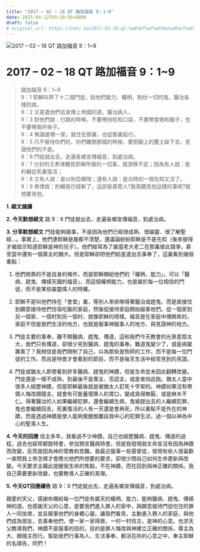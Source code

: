```yaml
---
title: "2017 – 02 – 18 QT 路加福音 9：1~9"
date: 2025-04-12T03:19:56+0800
draft: false
# original_url: https://cmtc.tw/2017-02-18-qt-%e8%b7%af%e5%8a%a0%e7%a6%8f%e9%9f%b3-9%ef%bc%9a19
---
```


![2017 – 02 – 18 QT 路加福音 9：1\~9](/images/qt.jpg   "2017 – 02 – 18 QT 路加福音 9：1\~9")

# 2017 – 02 – 18 QT 路加福音 9：1\~9

> 路加福音 9：1\~9  
> 9：1 耶穌叫齊了十二個門徒，給他們能力、權柄，制伏一切的鬼，醫治各樣的病，  
> 9：2 又差遣他們去宣傳上帝國的道，醫治病人，  
> 9：3 對他們說：行路的時候，不要帶拐杖和口袋，不要帶食物和銀子，也不要帶兩件褂子。  
> 9：4 無論進哪一家，就住在那裏，也從那裏起行。  
> 9：5 凡不接待你們的，你們離開那城的時候，要把腳上的塵土跺下去，見證他們的不是。  
> 9：6 門徒就出去，走遍各鄉宣傳福音，到處治病。  
> 9：7 分封的王希律聽見耶穌所做的一切事，就游移不定；因為有人說：是約翰從死裏復活；  
> 9：8 又有人說：是以利亞顯現；還有人說：是古時的一個先知又活了。  
> 9：9 希律說：約翰我已經斬了，這卻是甚麼人?我竟聽見他這樣的事呢?就想要見他。

**1.  經文誦讀**

**2.  今天默想經文**
路 9：6 門徒就出去，走遍各鄉宣傳福音，到處治病。

**3. 分享默想經文**
門徒能夠服事，不是因為他們已經很成熟、很屬靈、很了解聖經…。事實上，他們連耶穌是誰都不清楚，還議論紛紛耶穌是不是先知（後來彼得才被啟示知道耶穌是神的兒子）。他們經常為了誰當老大老二在那裏彼此競爭，甚至當中還有一個賣主的猶大。但是耶穌卻把他們給差遣出去事奉了，這裏看到幾個重點：

1. 他們倚靠的不是自身的條件，而是耶穌賜給他們的「權柄、能力」，可以「醫病、趕鬼、傳揚天國的福音」，而這個權柄能力，也是屬於每一位相信的門徒，而不是某些屬靈偉人的特權。

2. 耶穌不是叫他們待在「會堂」裏，等別人來排隊得著醫治或趕鬼，而是直接住到願意接待他們住宿吃飯的家庭，然後從接待家庭開始服事他們。從一個家到另一個家、一個村到另一個村，就像耶穌的榜樣。福音是在家庭中傳開來的，家庭不但是我們生活的地方，也就是服事神服事人的地方、與見證神的地方。

3. 門徒主要的事奉，離不開醫病、趕鬼、傳道，這和我們今天教會的光景差距太大，我們只有傳道，卻很少見到醫病、趕鬼的事奉。難道鬼變少了，或是病變厲害了？我相信是我們限制了自己，以為那些是牧師的工作，而不是每一位門徒的工作。而且是特會才會看到的節目，而不是每天生活中經常見到的見證。

4. 門徒或猶太人即使看到許多醫病、趕鬼的神蹟，但是生命並未因此翻轉改變。門徒還是一樣不成熟，到最後不是賣主、否認主，或是害怕逃跑。猶太人當中很多人經歷神蹟，但是耶穌最後就是被猶太人釘死十字架的。神蹟如果沒有帶領人悔改跟隨主，就會有可能養壞罪人的胃口，變成貪得無厭，或是麻木不仁。得著醫治的人如果繼續犯罪，還會繼續生病，鬼被趕出去的人繼續犯罪，鬼也會繼續回去，死裏復活的人有一天還是會再死，所以重點不是外在的神蹟，而是透過神蹟是使人能夠覺醒脫離自我中心的犯罪生活，過一個以神為中心的聖潔人生。

**4. 今天的回應**
信主多年，我看過不少神蹟，自己也經歷醫病、趕鬼、傳道的過程，過去也經常都跑特會，參加預言醫病特會。但是我發現我生命並沒有因為神蹟而改變，反而是因為神的管教和苦難。我最近服事一些基督徒，發現有些人很喜歡一直問我上帝怎樣才會應允他們所想要的要求，卻很少問自己如何生命更新與改變。今天要求主藉此提醒我生命的焦點，不在神蹟，而在回到與神正確的關係。我自己需要更新改變，也要教導人正確的真理。

**5. 今天QT回應禱告**
路 9：6 門徒就出去，走遍各鄉宣傳福音，到處治病。

親愛的天父，感謝祢賜給每一位門徒有屬天的權柄、能力，能夠醫病、趕鬼、傳揚神的道。也感謝天父的心意，是要我們進入罪人的家中，與願意接待門徒吃住的罪人一同坐席，並且服事他們的身體心靈。讓我們看見，主動進入罪人的家庭，與他們成為朋友，去事奉他們，使一家一家得救，一村一村信主，是神的心意。也求天父教導我們，神蹟不是服事的目的，目的是罪人悔改與神建立正確的關係，尊主為大、跟隨主而行。幫助我們行事為人、生活事奉，都活在祢的心意之中，奉主耶穌的名禱告，阿們！
